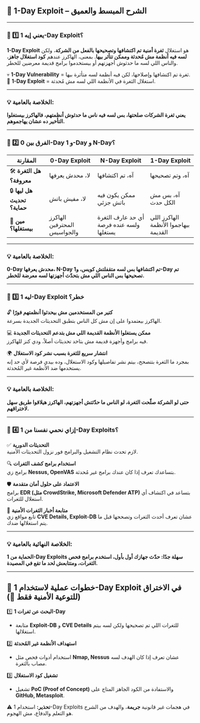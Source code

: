 ## **🔴 1-Day Exploit – الشرح المبسط والعميق**

---

### **📌 1️⃣ يعني إيه 1-Day Exploit؟**

**1-Day Exploit** هو استغلال **ثغرة أمنية تم اكتشافها وتصحيحها بالفعل من الشركة**، ولكن **لسه فيه أنظمة مش مُحدثة وممكن تتأثر بيها**. بمعنى، الهاكرز عندهم **كود استغلال جاهز**، والناس اللي لسه ما حدثوش أجهزتهم أو بيستخدموا برامج قديمة معرضين للخطر.

💀 **1-Day Vulnerability** = ثغرة تم اكتشافها وإصلاحها، لكن فيه أنظمة لسه متأثرة بيها.  
🚀 **1-Day Exploit** = استغلال الثغرة في الأنظمة اللي لسه مش مُحدثة.

---

### **💡 الخلاصة بالعامية:**

**يعني ثغرة الشركات صلحتها، بس لسه فيه ناس ما حدثوش أنظمتهم، فالهاكرز بيستغلوا التأخير ده عشان يهاجموهم.**

---

### **📌 2️⃣ الفرق بين 0-Day و 1-Day و N-Day؟**

|**المقارنة**|**0-Day Exploit**|**N-Day Exploit**|**1-Day Exploit**|
|---|---|---|---|
|🛠 **هل الثغرة معروفة؟**|لا، محدش يعرفها|آه، تم اكتشافها|آه، وتم تصحيحها|
|🔒 **هل ليها تحديث حماية؟**|لا، مفيش باتش|ممكن يكون فيه باتش جزئي|آه، بس مش الكل حدث|
|🚀 **مين بيستغلها؟**|الهاكرز المحترفين والجواسيس|أي حد عارف الثغرة ولسه عنده فرصة يستغلها|الهاكرز اللي بيهاجموا الأنظمة القديمة|

---

### **💡 الخلاصة بالعامية:**

**0-Day محدش يعرفها، N-Day تم اكتشافها بس لسه متقفلتش كويس، و1-Day تم تصحيحها بس الناس اللي مش بتحدّث أجهزتها لسه معرضة للخطر.**

---

### **📌 3️⃣ ليه 1-Day Exploit خطر؟**

🔓 **كتير من المستخدمين مش بيحدثوا أنظمتهم فورًا**  
الهاكرز بيعتمدوا على إن مش كل الناس بتطبق التحديثات الجديدة بسرعة.

💻 **ممكن يستغلوا الأنظمة القديمة اللي مش بتدعم التحديثات الجديدة**  
فيه برامج وأجهزة قديمة مش بتاخد تحديثات أصلاً، ودي كنز للهاكرز.

🌍 **انتشار سريع للثغرة بسبب نشر كود الاستغلال**  
بمجرد ما الثغرة بتتصحح، بيتم نشر تفاصيلها وكود الاستغلال، وده بيدي فرصة لأي حد إنه يستخدمها ضد الأنظمة غير المُحدثة.

---

### **💡 الخلاصة بالعامية:**

**حتى لو الشركة صلّحت الثغرة، لو الناس ما حدّثتش أجهزتهم، الهاكرز هيلاقوا طريق سهل لاختراقهم.**

---

### **📌 4️⃣ إزاي نحمي نفسنا من 1-Day Exploits؟**

✅ **التحديثات الدورية**  
لازم تحدث نظام التشغيل والبرامج فور نزول التحديثات الأمنية.

🔍 **استخدام برامج كشف الثغرات**  
برامج زي **Nessus, OpenVAS** بتساعدك تعرف إذا كان عندك برامج غير مُحدثة.

🛡 **الاعتماد على حلول أمان متقدمة**  
برامج **EDR (مثل CrowdStrike, Microsoft Defender ATP)** بتساعد في اكتشاف أي استغلال للثغرات.

📢 **متابعة أخبار الثغرات الأمنية**  
تابع مواقع زي **CVE Details, Exploit-DB** عشان تعرف أحدث الثغرات وتصححها قبل ما يتم استغلالها ضدك.

---

### **💡 الخلاصة النهائية بالعامية:**

**الحماية من 1-Day Exploits سهلة جدًا: حدّث جهازك أول بأول، استخدم برامج فحص الثغرات، ومتتابعش لحد ما تقع في المصيدة.**

---

## **🔴 خطوات عملية لاستخدام 1-Day Exploit في الاختراق (للتوعية الأمنية فقط 🛑)**

1️⃣ **البحث عن ثغرات 1-Day**

- متابعة **Exploit-DB** و **CVE Details** للثغرات اللي تم تصحيحها ولكن لسه بيتم استغلالها.

2️⃣ **استهداف الأنظمة غير المُحدثة**

- استخدام أدوات فحص مثل **Nmap, Nessus** عشان تعرف إذا كان الهدف لسه مصاب بالثغرة.

3️⃣ **تشغيل كود الاستغلال**

- تشغيل **PoC (Proof of Concept)** والاستفادة من الكود الجاهز المتاح على **GitHub, Metasploit**.

⚠ **تحذير:** استخدام 1-Day Exploits في هجمات غير قانونية **جريمة**، والهدف من الشرح هو التعلم والدفاع، مش الهجوم.